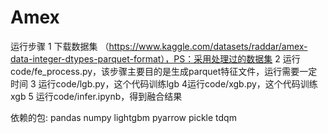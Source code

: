 # Amex

运行步骤
1 下载数据集 （https://www.kaggle.com/datasets/raddar/amex-data-integer-dtypes-parquet-format），PS：采用处理过的数据集
2 运行code/fe_process.py，该步骤主要目的是生成parquet特征文件，运行需要一定时间
3 运行code/lgb.py，这个代码训练lgb
4运行code/xgb.py，这个代码训练xgb
5 运行code/infer.ipynb，得到融合结果

依赖的包:
pandas
numpy
lightgbm
pyarrow
pickle
tdqm
